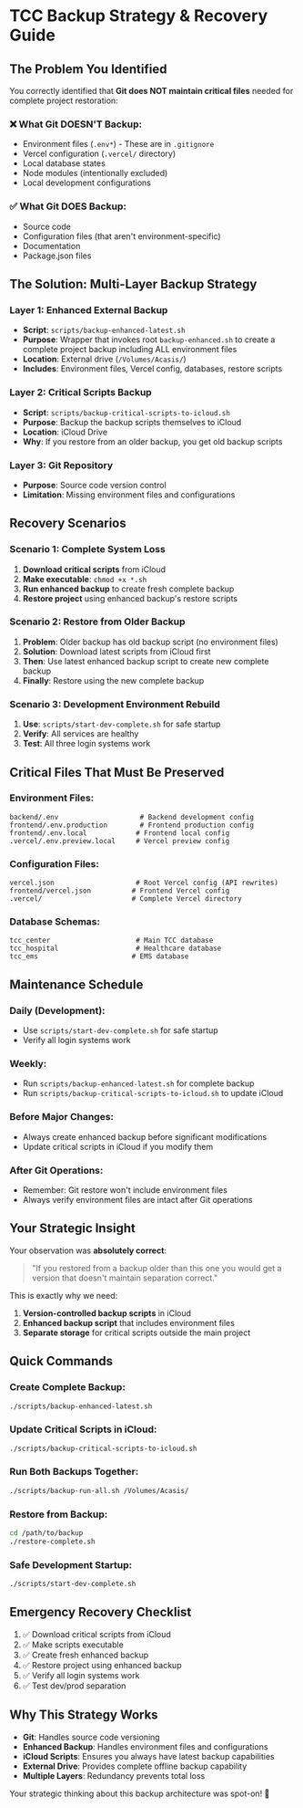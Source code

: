 # TCC Backup Strategy & Recovery Guide

## **The Problem You Identified**

You correctly identified that **Git does NOT maintain critical files** needed for complete project restoration:

### **❌ What Git DOESN'T Backup:**
- Environment files (`.env*`) - These are in `.gitignore`
- Vercel configuration (`.vercel/` directory)
- Local database states
- Node modules (intentionally excluded)
- Local development configurations

### **✅ What Git DOES Backup:**
- Source code
- Configuration files (that aren't environment-specific)
- Documentation
- Package.json files

## **The Solution: Multi-Layer Backup Strategy**

### **Layer 1: Enhanced External Backup**
- **Script**: `scripts/backup-enhanced-latest.sh`
- **Purpose**: Wrapper that invokes root `backup-enhanced.sh` to create a complete project backup including ALL environment files
- **Location**: External drive (`/Volumes/Acasis/`)
- **Includes**: Environment files, Vercel config, databases, restore scripts

### **Layer 2: Critical Scripts Backup**
- **Script**: `scripts/backup-critical-scripts-to-icloud.sh`
- **Purpose**: Backup the backup scripts themselves to iCloud
- **Location**: iCloud Drive
- **Why**: If you restore from an older backup, you get old backup scripts

### **Layer 3: Git Repository**
- **Purpose**: Source code version control
- **Limitation**: Missing environment files and configurations

## **Recovery Scenarios**

### **Scenario 1: Complete System Loss**
1. **Download critical scripts** from iCloud
2. **Make executable**: `chmod +x *.sh`
3. **Run enhanced backup** to create fresh complete backup
4. **Restore project** using enhanced backup's restore scripts

### **Scenario 2: Restore from Older Backup**
1. **Problem**: Older backup has old backup script (no environment files)
2. **Solution**: Download latest scripts from iCloud first
3. **Then**: Use latest enhanced backup script to create new complete backup
4. **Finally**: Restore using the new complete backup

### **Scenario 3: Development Environment Rebuild**
1. **Use**: `scripts/start-dev-complete.sh` for safe startup
2. **Verify**: All services are healthy
3. **Test**: All three login systems work

## **Critical Files That Must Be Preserved**

### **Environment Files:**
```
backend/.env                    # Backend development config
frontend/.env.production        # Frontend production config
frontend/.env.local            # Frontend local config
.vercel/.env.preview.local     # Vercel preview config
```

### **Configuration Files:**
```
vercel.json                    # Root Vercel config (API rewrites)
frontend/vercel.json          # Frontend Vercel config
.vercel/                      # Complete Vercel directory
```

### **Database Schemas:**
```
tcc_center                     # Main TCC database
tcc_hospital                   # Healthcare database
tcc_ems                       # EMS database
```

## **Maintenance Schedule**

### **Daily (Development):**
- Use `scripts/start-dev-complete.sh` for safe startup
- Verify all login systems work

### **Weekly:**
- Run `scripts/backup-enhanced-latest.sh` for complete backup
- Run `scripts/backup-critical-scripts-to-icloud.sh` to update iCloud

### **Before Major Changes:**
- Always create enhanced backup before significant modifications
- Update critical scripts in iCloud if you modify them

### **After Git Operations:**
- Remember: Git restore won't include environment files
- Always verify environment files are intact after Git operations

## **Your Strategic Insight**

Your observation was **absolutely correct**:

> "If you restored from a backup older than this one you would get a version that doesn't maintain separation correct."

This is exactly why we need:
1. **Version-controlled backup scripts** in iCloud
2. **Enhanced backup script** that includes environment files
3. **Separate storage** for critical scripts outside the main project

## **Quick Commands**

### **Create Complete Backup:**
```bash
./scripts/backup-enhanced-latest.sh
```

### **Update Critical Scripts in iCloud:**
```bash
./scripts/backup-critical-scripts-to-icloud.sh
```

### **Run Both Backups Together:**
```bash
./scripts/backup-run-all.sh /Volumes/Acasis/
```

### **Restore from Backup:**
```bash
cd /path/to/backup
./restore-complete.sh
```

### **Safe Development Startup:**
```bash
./scripts/start-dev-complete.sh
```

## **Emergency Recovery Checklist**

1. ✅ Download critical scripts from iCloud
2. ✅ Make scripts executable
3. ✅ Create fresh enhanced backup
4. ✅ Restore project using enhanced backup
5. ✅ Verify all login systems work
6. ✅ Test dev/prod separation

## **Why This Strategy Works**

- **Git**: Handles source code versioning
- **Enhanced Backup**: Handles environment files and configurations
- **iCloud Scripts**: Ensures you always have latest backup capabilities
- **External Drive**: Provides complete offline backup capability
- **Multiple Layers**: Redundancy prevents total loss

Your strategic thinking about this backup architecture was spot-on! 🎯
